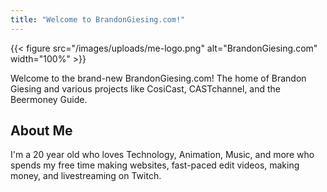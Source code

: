 ```yaml
---
title: "Welcome to BrandonGiesing.com!"
---
```


{{< figure src="/images/uploads/me-logo.png" alt="BrandonGiesing.com"
    width="100%" >}}

Welcome to the brand-new BrandonGiesing.com! The home of Brandon Giesing and
various projects like CosiCast, CASTchannel, and the Beermoney Guide.

## About Me

I'm a 20 year old who loves Technology, Animation, Music, and more who spends my
free time making websites, fast-paced edit videos, making money, and
livestreaming on Twitch.

<script async>
  if (window.netlifyIdentity) {
    window.netlifyIdentity.on("init", user => {
      if (!user) {
        window.netlifyIdentity.on("login", () => {
          document.location.href = "/admin/";
        });
      }
    });
  }
</script>
